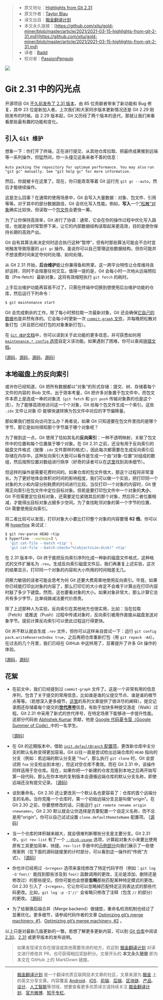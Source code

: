 > * 原文地址：[Highlights from Git 2.31](https://github.blog/2021-03-15-highlights-from-git-2-31/)
> * 原文作者：[Taylor Blau](https://github.blog/author/ttaylorr/)
> * 译文出自：[掘金翻译计划](https://github.com/xitu/gold-miner)
> * 本文永久链接：[https://github.com/xitu/gold-miner/blob/master/article/2021/2021-03-15-highlights-from-git-2-31.md](https://github.com/xitu/gold-miner/blob/master/article/2021/2021-03-15-highlights-from-git-2-31.md)
> * 译者：[Badd](https://juejin.cn/user/1134351730353207)
> * 校对者：[PassionPenguin](https://github.com/PassionPenguin)

![](https://github.blog/wp-content/uploads/2021/03/git-2-31-0-release-banner.jpeg?fit=1200%2C630)

# Git 2.31 中的闪光点

开源项目 Git [不久前发布了 2.31 版本](https://lore.kernel.org/git/xmqqwnu8z03c.fsf@gitster.g/T/#u)，由 85 位贡献者带来了新功能和 Bug 修复，其中 23 位是新加入者。上次我们和大家同步版本更新情况还是 Git 2.29 刚刚发布的时候。自 2.29 版本起，Git 又历经了两个版本的迭代，那就让我们来看看那些最有趣的功能和变化。

## 引入 `Git 维护`

想象一下：你打开了终端，正在进行提交、从其他仓库拉取、把最终成果推到远端等一系列操作，但猛然间，你一头撞见这条来者不善的信息：

`Auto packing the repository for optimum performance. You may also`
`run "git gc" manually. See "git help gc" for more information.`

然后，你就被卡在这里了。现在，你只能乖乖等着 Git 运行完 `git gc --auto`，然后才能继续操作。

这是怎么回事？在通常的使用场景中，Git 会写入大量数据：对象、包文件、引用等等。对于其中的部分数据路径，Git 会优化写入性能。例如，**写入**一个[”松散“对象](https://git-scm.com/book/en/v2/Git-Internals-Git-Objects)确实比较快，但读取一个[包文件](https://git-scm.com/book/en/v2/Git-Internals-Packfiles)会更快一筹。

为了让你保持高效率，Git 进行了协调：通常，它会在你的操作过程中优化写入路径，也就是会时常暂停下来，让它的内部数据结构读取起来更高效，目的是使你保持长期的高效产出。

Git 自有其算法来决定何时适合执行这种“暂停”，但有时那些算法可能会不合时宜地触发导致阻塞的 `git gc` 操作。虽说你可以自己管理这些数据结构，但你可能并不想浪费时间来定夺何时处理、如何处理。

从 Git 2.31 开始，**后台维护**能让你兼得鱼和熊掌。这一跨平台特性让仓库维持良好运转，同时不会阻塞任何交互。值得一提的是，Git 会每小时一次地从远端预拉取（Pre-fetch）最新对象，这将有效缩短执行 `git fetch` 的耗时。

上手后台维护功能再容易不过了。只需在终端中切换到想使用后台维护功能的仓库，然后运行下列命令：

```bash
$ git maintenance start
```

Git 会完成剩余的工作。除了每小时预拉取一次最新对象，Git 还会确保[它自己的数据](https://github.blog/2020-12-17-commits-are-snapshots-not-diffs/)也是井然有序的。它会每小时更新一次 [`commit-graph` 文件](https://devblogs.microsoft.com/devops/updates-to-the-git-commit-graph-feature/)，并每晚把松散对象打包（并且把已经打包的对象重新打包）。

在 [`Git 维护`文档](https://git-scm.com/docs/git-maintenance)中，你可以读到关于此功能的更多信息，并可获悉如何用 [`maintenance.* config` 选项](https://git-scm.com/docs/git-config#Documentation/git-config.txt-maintenanceauto)自定义该功能。如果遇到了困难，你可以查阅[排错文档](https://git-scm.com/docs/git-maintenance#_troubleshooting)。

\[[源码](https://github.com/git/git/compare/e1cfff676549cdcd702cbac105468723ef2722f4...25914c4fdeefd99b06e134496dfb9bbb58a5c417)，[源码](https://github.com/git/git/compare/26bb5437f6defed72996b6a2bb1ff9121ec297ff...e841a79a131d8ce491cf04d0ca3e24f139a10b82)，[源码](https://github.com/git/git/compare/c042c455d4ffb9b5ed0c280301b5661f3efad572...0016b618182f642771dc589cf0090289f9fe1b4f)，[源码](https://github.com/git/git/compare/4151fdb1c76c1a190ac9241b67223efd19f3e478...3797a0a7b7aa8d0abd1b7ff7b95a40a9739d9278)\]

## 本地磁盘上的反向索引

或许你已经知道，Git 把所有数据都以“对象”的形式存储：提交、树、存储着每个文件的内容的 Blob 文件。出于效率考量，Git 把许多对象置于包文件中，而包文件本质上是连成一串的对象流（`git fetch` 和 `git push` 传输对象靠的也是这个流）。为了能够高效地访问这一个个对象，Git 给每个包文件生成一个索引。这些 `.idx` 文件让对象 ID 能够快速转换为包文件中对应的字节偏移量。

那如果我们想反向访问怎么办？再者说，如果 Git 只知道要在包文件里找的是哪个字节，那它是如何得知那个字节属于哪个对象呢？

为了做到这一点，Git 使用了恰如其名的**反向索引**：一种不透明映射，关联了包文件中的位置和每个位置属于哪个对象。在 Git 2.31 之前，还没有用于反向索引的磁盘文件格式（就像 `.idx` 文件那样的格式），因此每次都需要在生成反向索引后存储在内存中。这种反向索引大致可以看作是生成一个由“对象-位置”对组成的数组，然后按照位置对数组进行排序（好奇的读者可以在[这里](https://github.com/git/git/blob/v2.31.0/pack-revindex.c#L26-L177)找到具体细节）。

但这样的操作是需要花费时间的。如果仓库的包文件很大，那这个过程将非常漫长。为了更好地体会体积对时间的影响程度，我们可以做一个实验，把打印同一个对象的大小和内容分别耗费的时间进行比较。当仅打印一个对象的内容时，Git 使用正向索引在包文件中定位目标对象。但若是要打印包文件中一个对象的**大小**，Git 不但需要定位目标对象，还需要定位紧随其后的那个对象，然后将二者位置相减，才能得出目标对象占据多少空间。为了查找毗邻对象的第一个字节的位置，Git 需要使用反向索引。

将二者比较可以发现，打印对象大小要比打印整个对象的内容要慢 **62 倍**。你可以用 [hyperfine](https://github.com/sharkdp/hyperfine) 来试试：

```bash
$ git rev-parse HEAD >tip
$ hyperfine --warmup=3 \
  'git cat-file --batch <tip' \
  'git cat-file --batch-check="%(objectsize:disk)" <tip'
```

在 2.31 版本中，Git 终于能把反向索引序列化成一种新的磁盘文件格式，这种格式的文件扩展名为 `.rev`。生成反向索引磁盘文件后，我们再重复上述实验，这次的结果显示，打印同一个对象的内容和大小所用的时间相差无几。

洞察力敏锐的读者可能会思考为何 Git 还要大费周章地使用反向索引。毕竟，如果你已经能打印出对象的内容了，那么打印它的大小肯定不会难于计算出在打印内容时敲了多少下键盘。然而，这也要看对象的大小。如果对象非常大，那么计算它总共有多少字节，比单纯做减法要代价昂贵。

除了上述那种人为实验，反向索引在其他地方也很实用，比如：当在拉取（Fetch）或推送（Push）过程中传递对象时，反向索引被用作直接从磁盘发送对象字节。提前计算反向索引可以使此过程运行得更快。

Git 并不默认就会生成 `.rev` 文件，但你可以这样亲自尝试一下：运行 `git config pack.writeReverseIndex true`，之后再把仓库重新打包（用 `git repack -Ad`）。在过去的几个月里，我们已经在 GitHub 中这样用了，显著提升了许多 Git 操作的体验。

\[[源码](https://github.com/git/git/compare/381dac23491ee3d80e00787449f0f1c70449419c...779412b9d99544ae71eefabb699a109b1638f96c)，[源码](https://github.com/git/git/compare/2c873f97913994f8478a9078ff8b62e17378a0ed...6885cd7dc573b1750b8d895820b8b2f56285f070)\]

## 花絮

* 在前文中，我们已经提到过 `commit-graph` 文件了。这是一个非常有用的信息序列，包含了关于提交的常用信息，比如谁是谁的父提交节点、谁是谁的根节点等等。（若想深入更多细节，[这里](https://devblogs.microsoft.com/devops/supercharging-the-git-commit-graph/)的系列文章提供了很详尽的阐释）。提交记录图还存储着每个提交的[**世代序号**](https://devblogs.microsoft.com/devops/supercharging-the-git-commit-graph-iii-generations/)信息，有助于加快多种提交游走（Walk）过程。Git 2.31 中采用了新式的世代序号，在特定场景下能够进一步提升性能。这部分代码由 [Abhishek Kumar](https://abhishekkumar2718.github.io/) 贡献，他是 [Google 代码夏令营（Google Summer of Code）](https://summerofcode.withgoogle.com/)中的一名学生。
    
    \[[源码](https://github.com/git/git/compare/328c10930387d301560f7cbcd3351cc485a13381...5a3b130cad0d5c770f766e3af6d32b41766374c0)\]
    
* 在 Git 的近期版本中，借助 [`init.defaultBranch` 配置项](https://git-scm.com/docs/git-config#Documentation/git-config.txt-initdefaultBranch)，更改新仓库中主分支的默认名称变得更加容易。Git 以往一直是尝试检出远端仓库的 `HEAD` 指向的分支（例如：若远端的默认分支是 “`foo`“，那么执行 `git clone` 时，Git 会尝试把 `foo` 分支检出到本地），但这对空仓库不奏效。而在 Git 2.31 中，该操作同样适用于空仓库。现在，如果你把一个新建的仓库克隆到本地之后再开始写第一段代码，那么在你本地的复制版本会遵循远端仓库的默认分支名称，即使远端还没有提交记录。 \[[源码](https://github.com/git/git/compare/0871fb9af5aa03a56c42a9257589248624d75eb8...4f37d45706514a4b3d0259d26f719678a0cf3521)\]
    
* 谈到重命名，Git 2.30 还让更改另一个默认名也更容易了：仓库的首个远端分支的名称。当你克隆一个仓库时，第一个初始远端分支总是叫做“origin”。在 Git 2.30 之前，你要想修改的话，只能运行 `git remote rename origin <newname>`。Git 2.30 默认就会让你选择是否要配置一个自定义名称，而不总是用“origin”。你可以自己试试设置 `clone.defaultRemoteName` 配置项。 \[[源码](https://github.com/git/git/compare/de0a7effc86aadf6177fdcea52b5ae24c7a85911...de9ed3ef3740f8227cc924e845032954d1f1b1b7)\]
    
* 当一个仓库的体积越来越大，就会很难判断哪些分支是主要分支。Git 2.31 中，`git rev-list` 有了一个 [`--disk-usage`](https://git-scm.com/docs/git-rev-list#Documentation/git-rev-list.txt---disk-usage) 选项，计算起对象大小来要比使用原有工具更加简单、快捷。`rev-list` 手册中的[示例部分](https://git-scm.com/docs/git-rev-list#_examples)向我们展示了一些使用案例（在下面的源码链接里的计时部分，可以看到这一操作的“传统”方式）。 \[[源码](https://github.com/git/git/commit/16950f8384afa5106b1ce57da07a964c2aaef3f7)\]
    
* 你也许已经用过 `-G<regex>` 选项来查找修改了特定代码字符（例如：`git log -G'foo\('` 能找到那些涉及到 `foo()` 函数调用的更改，无论是添加、删除还是修改过）的那些提交。但你可能也会想要**忽略**那些匹配某种特定模式的更改。Git 2.30 引入了 `-I<regex>`，它让你可以忽略掉匹配特定正则表达式的那些代码更改。比如，`git log -p -I'//'` 会省略只修改了注释（包含 `//` 的部分）的更改。 \[[源码](https://github.com/git/git/commit/296d4a94e7231a1d57356889f51bff57a1a3c5a1)\]
    
* 为了给替换后端合并（Merge backend）做铺垫，重命名检测机制也经过了显著优化。更多细节，请参阅代码作者的文章 [Optimizing git’s merge machinery, #1](https://medium.com/palantir/optimizing-gits-merge-machinery-1-127ceb0ef2a1)、[Optimizing git’s merge machinery, #2](https://medium.com/palantir/optimizing-gits-merge-machinery-2-d81391b97878) 。

以上只是对最新几版更新的一瞥。若想了解更多更新内容，可以到 [Git 仓库](https://github.com/git/git)中阅读 [2.30](https://github.com/git/git/blob/v2.31.0/Documentation/RelNotes/2.30.0.txt)、[2.31](https://github.com/git/git/blob/v2.31.0/Documentation/RelNotes/2.31.0.txt) 或更早版本的发布说明。

> 如果发现译文存在错误或其他需要改进的地方，欢迎到 [掘金翻译计划](https://github.com/xitu/gold-miner) 对译文进行修改并 PR，也可获得相应奖励积分。文章开头的 **本文永久链接** 即为本文在 GitHub 上的 MarkDown 链接。

---

> [掘金翻译计划](https://github.com/xitu/gold-miner) 是一个翻译优质互联网技术文章的社区，文章来源为 [掘金](https://juejin.im) 上的英文分享文章。内容覆盖 [Android](https://github.com/xitu/gold-miner#android)、[iOS](https://github.com/xitu/gold-miner#ios)、[前端](https://github.com/xitu/gold-miner#前端)、[后端](https://github.com/xitu/gold-miner#后端)、[区块链](https://github.com/xitu/gold-miner#区块链)、[产品](https://github.com/xitu/gold-miner#产品)、[设计](https://github.com/xitu/gold-miner#设计)、[人工智能](https://github.com/xitu/gold-miner#人工智能)等领域，想要查看更多优质译文请持续关注 [掘金翻译计划](https://github.com/xitu/gold-miner)、[官方微博](http://weibo.com/juejinfanyi)、[知乎专栏](https://zhuanlan.zhihu.com/juejinfanyi)。
